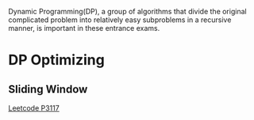 Dynamic Programming(DP), a group of algorithms that divide the original complicated problem into relatively easy subproblems in a recursive manner, is important in these entrance exams.

# DP Optimizing
## Sliding Window
[Leetcode P3117](https://leetcode.cn/problems/minimum-sum-of-values-by-dividing-array/description/)

